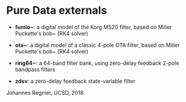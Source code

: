 # Pure Data externals 


- **fumio~**: a digital model of the Korg MS20 filter, based on Miller Puckette's bob~ (RK4 solver)

- **ota~**: a digital model of a classic 4-pole OTA filter, based on Miller Puckette's bob~ (RK4 solver)

- **ring64~**: a 64-band filter bank, using zero-delay feedback 2-pole bandpass filters

- **zdsv**: a zero-delay feedback state-variable filter

Johannes Regnier, UCSD, 2018.

